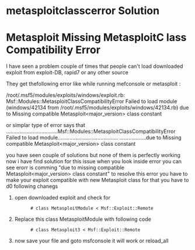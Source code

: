 # metasploitclasscerror Solution
# Metasploit Missing MetasploitC lass Compatibility Error  

I have seen a problem couple of times that people can't load downloaded exploit  from exploit-DB, rapid7 or any other source 
 
 They get thefollowing error like while running mefconsole or metasploit :  

/root/.msf5/modules/exploits/windows/exploit.rb: Msf::Modules::MetasploitClassCompatibilityError Failed to load module (windows/42134 from /root/.msf5/modules/exploits/windows/42134.rb) due to Missing compatible Metasploit<major_version> class constant

or simplar type of error says that 
...................................Msf::Modules::MetasploitClassCompatibilityError Failed to load module......................................... ..................due to Missing compatible Metasploit<major_version> class constant
							 
							 
you have seen couple of solutions but none of them is perfectly working now i have find solution for this issue 
when you look inside error you can see erorr is comming "due to missing compatible Metasploit<major_version>  class constant"
to resolve this error you have to make your exploit compatible with new Metasploit class for that you have to d0 following chanegs 


1. open downloaded exploit and check for 

             # class MetasploitModule < Msf::Exploit::Remote
	     
2. Replace this class MetasploitModule with following code 

             # class Metasploit3 < Msf::Exploit::Remote
	     
3. now save your file and goto msfconsole it will work or reload_all
